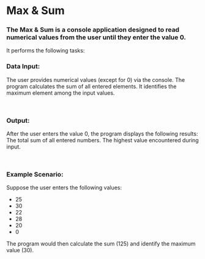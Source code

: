 <h1>Max & Sum</h1>

<h3>The Max & Sum is a console application designed to read numerical values from the user until they enter the value 0.</h3>
<p>It performs the following tasks:</p>

<h3>Data Input:</h3>
<p>
The user provides numerical values (except for 0) via the console.
The program calculates the sum of all entered elements.
It identifies the maximum element among the input values.
</p>
<br>

<h3>Output:</h3>
<p>
After the user enters the value 0, the program displays the following results:
The total sum of all entered numbers.
The highest value encountered during input.
</p>
<br>

<h3>Example Scenario:</h3>
<p>
Suppose the user enters the following values:
<ul>
<li>25</li>
<li>30</li>
<li>22</li>
<li>28</li>
<li>20</li>
<li>0</li>
</ul>
The program would then calculate the sum (125) and identify the maximum value (30).
</p>
